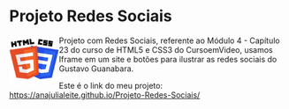 # Projeto Redes Sociais

<img src="imagens/HTML-CSS.png" alt="CSS-HTML" align="left" width="90">

Projeto com Redes Sociais, referente ao Módulo 4 - Capítulo 23 do curso de HTML5 e CSS3 do CursoemVideo, usamos Iframe em um site e botões para ilustrar as redes sociais do Gustavo Guanabara.

Este é o link do meu projeto:
https://anajulialeite.github.io/Projeto-Redes-Sociais/
